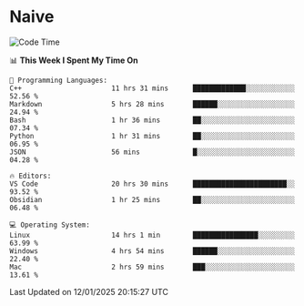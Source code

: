 # Naive
<!-- ## 日拱一卒，功不唐捐 -->
<!-- [![GitHub Streak](https://streak-stats.demolab.com/?user=XiaoXKKK)](https://git.io/streak-stats) -->
<!--START_SECTION:waka-->
![Code Time](http://img.shields.io/badge/Code%20Time-201%20hrs%2039%20mins-blue)

📊 **This Week I Spent My Time On** 

```text
💬 Programming Languages: 
C++                      11 hrs 31 mins      █████████████░░░░░░░░░░░░   52.56 % 
Markdown                 5 hrs 28 mins       ██████░░░░░░░░░░░░░░░░░░░   24.94 % 
Bash                     1 hr 36 mins        ██░░░░░░░░░░░░░░░░░░░░░░░   07.34 % 
Python                   1 hr 31 mins        ██░░░░░░░░░░░░░░░░░░░░░░░   06.95 % 
JSON                     56 mins             █░░░░░░░░░░░░░░░░░░░░░░░░   04.28 % 

🔥 Editors: 
VS Code                  20 hrs 30 mins      ███████████████████████░░   93.52 % 
Obsidian                 1 hr 25 mins        ██░░░░░░░░░░░░░░░░░░░░░░░   06.48 % 

💻 Operating System: 
Linux                    14 hrs 1 min        ████████████████░░░░░░░░░   63.99 % 
Windows                  4 hrs 54 mins       ██████░░░░░░░░░░░░░░░░░░░   22.40 % 
Mac                      2 hrs 59 mins       ███░░░░░░░░░░░░░░░░░░░░░░   13.61 % 
```


 Last Updated on 12/01/2025 20:15:27 UTC
<!--END_SECTION:waka-->
